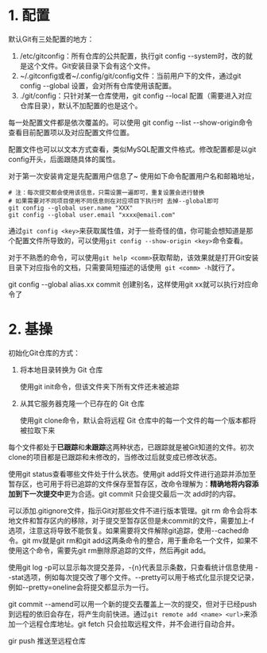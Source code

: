 # 1. 配置

默认Git有三处配置的地方：

1. /etc/gitconfig：所有仓库的公共配置，执行git config --system时，改的就是这个文件。Git安装目录下会有这个文件。
2. ~/.gitconfig或者~/.config/git/config文件：当前用户下的文件，通过git config --global 设置，会对所有仓库使用该配置。
3. ./git/config：只针对某一仓库使用，git config --local 配置（需要进入对应仓库目录），默认不加配置的也是这个。

每一处配置文件都是依次覆盖的。可以使用 git config --list --show-origin命令查看目前配置项以及对应配置文件位置。

配置文件也可以以文本方式查看，类似MySQL配置文件格式。修改配置都是以git config开头，后面跟随具体的属性。

对于第一次安装肯定是先配置用户信息了~ 使用如下命令配置用户名和邮箱地址，

```shell
# 注：每次提交都会使用该信息，只需设置一遍即可，重复设置会进行替换
# 如果需要对不同项目使用不同信息则在对应项目下执行时 去掉--global即可
git config --global user.name "XXX"
git config --global user.email "xxxx@email.com"
```

通过`git config <key>`来获取属性值，对于一些奇怪的值，你可能会想知道是那个配置文件所导致的，可以使用`git config --show-origin <key>`命令查看。

对于不熟悉的命令，可以使用`git help <comm>`获取帮助，该效果就是打开Git安装目录下对应指令的文档，只需要简短描述的话使用` git <comm> -h`就行了。

git config --global alias.xx commit 创建别名，这样使用git xx就可以执行对应命令了

# 2. 基操

初始化Git仓库的方式：

1. 将本地目录转换为 Git 仓库

   使用git init命令，但该文件夹下所有文件还未被追踪

2. 从其它服务器克隆一个已存在的 Git 仓库

   使用git clone命令，默认会将远程 Git 仓库中的每一个文件的每一个版本都将被拉取下来

每个文件都处于**已跟踪**和**未跟踪**这两种状态，已跟踪就是被Git知道的文件。初次clone的项目都是已跟踪和未修改的，当修改过后就变成已修改状态。

使用git status查看哪些文件处于什么状态。使用git add将文件进行追踪并添加至暂存区，也可用于将已追踪的文件保存至暂存区，改命令理解为：**精确地将内容添加到下一次提交中**更为合适。git commit 只会提交最后一次 add时的内容。

可以添加.gitignore文件，指示Git对那些文件不进行版本管理。git rm 命令会将本地文件和暂存区内的移除，对于提交至暂存区但是未commit的文件，需要加上-f选项，注意这将导致不能恢复。如果需要将文件解除git追踪，使用--cached命令。git mv就是git rm和git add这两条命令的整合，用于重命名一个文件，如果不使用这个命令，需要先git rm删除原追踪的文件，然后再git add。

使用git log -p可以显示每次提交差异，-{n}代表显示条数，只查看统计信息使用 --stat选项，例如每次提交改了哪个文件。--pretty可以用于格式化显示提交记录，例如--pretty=oneline会将提交都显示为一行。

git commit --amend可以用一个新的提交去覆盖上一次的提交，但对于已经push到远程的依旧会存在，将产生向前快进。通过`git remote add <name> <url>`来添加一个远程仓库地址。git fetch <remote>只会拉取远程文件，并不会进行自动合并。

gir push <origin> <branchName>推送至远程仓库